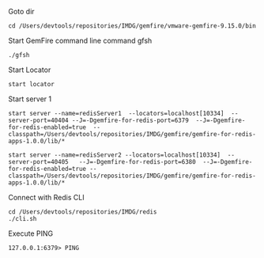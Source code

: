Goto dir

```shell
cd /Users/devtools/repositories/IMDG/gemfire/vmware-gemfire-9.15.0/bin
```

Start GemFire command line command gfsh 

```shell
./gfsh
```

Start Locator

```shell
start locator 
```

Start server 1
```shell
start server --name=redisServer1  --locators=localhost[10334]  --server-port=40404 --J=-Dgemfire-for-redis-port=6379  --J=-Dgemfire-for-redis-enabled=true  --classpath=/Users/devtools/repositories/IMDG/gemfire/gemfire-for-redis-apps-1.0.0/lib/*   
```


```shell
start server --name=redisServer2 --locators=localhost[10334]  --server-port=40405   --J=-Dgemfire-for-redis-port=6380  --J=-Dgemfire-for-redis-enabled=true --classpath=/Users/devtools/repositories/IMDG/gemfire/gemfire-for-redis-apps-1.0.0/lib/*
```


Connect with Redis CLI


```shell
cd /Users/devtools/repositories/IMDG/redis
./cli.sh 
```


Execute PING

```shell
127.0.0.1:6379> PING

```
